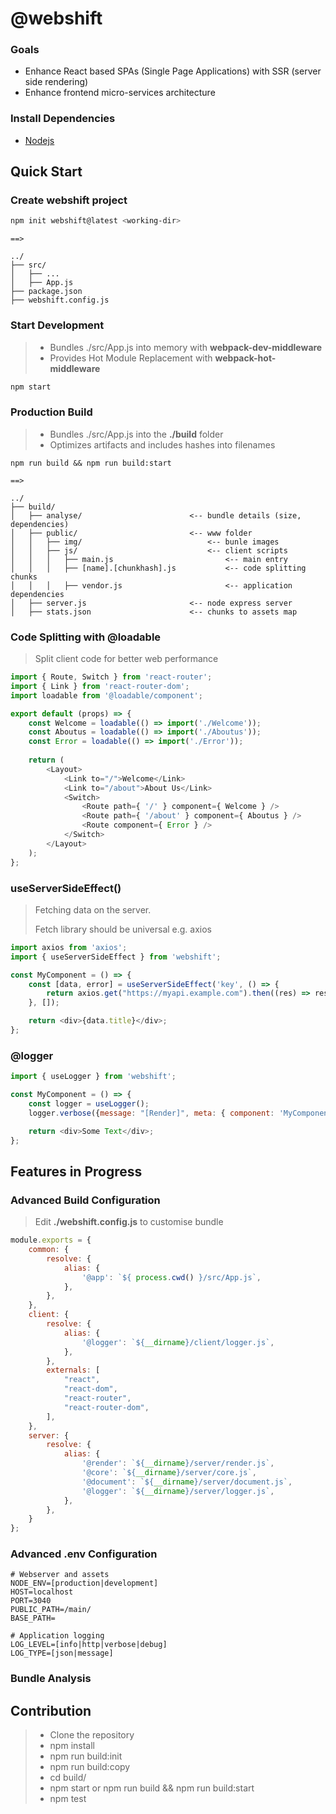 # @webshift

### Goals
* Enhance React based SPAs (Single Page Applications) with SSR (server side rendering)
* Enhance frontend micro-services architecture

### Install Dependencies

* [Nodejs](https://nodejs.org/en/download/)

## Quick Start
### Create webshift project

```bash
npm init webshift@latest <working-dir>
```

```text
==>

../
├── src/
│   ├── ...
│   ├── App.js
├── package.json
├── webshift.config.js
```

### Start Development
> 
> * Bundles ./src/App.js into memory with **webpack-dev-middleware**
> * Provides Hot Module Replacement with **webpack-hot-middleware**

```bash
npm start
```

### Production Build
>
> * Bundles ./src/App.js into the **./build** folder
> * Optimizes artifacts and includes hashes into filenames


```test
npm run build && npm run build:start

==>

../
├── build/
│   ├── analyse/                        <-- bundle details (size, dependencies)
│   ├── public/                         <-- www folder
│   │   ├── img/                            <-- bunle images
│   │   ├── js/                             <-- client scripts
│   │   │   ├── main.js                         <-- main entry
│   │   │   ├── [name].[chunkhash].js           <-- code splitting chunks
│   │   │   ├── vendor.js                       <-- application dependencies
│   ├── server.js                       <-- node express server
│   ├── stats.json                      <-- chunks to assets map
```

### Code Splitting with @loadable
> Split client code for better web performance
>

```javascript
import { Route, Switch } from 'react-router';
import { Link } from 'react-router-dom';
import loadable from '@loadable/component';

export default (props) => {
    const Welcome = loadable(() => import('./Welcome'));
    const Aboutus = loadable(() => import('./Aboutus'));
    const Error = loadable(() => import('./Error'));
    
    return (
        <Layout>
            <Link to="/">Welcome</Link>
            <Link to="/about">About Us</Link>
            <Switch>
                <Route path={ '/' } component={ Welcome } />
                <Route path={ '/about' } component={ Aboutus } />
                <Route component={ Error } />
            </Switch>
        </Layout>
    );
};
```

### useServerSideEffect()
> Fetching data on the server.
> 
> Fetch library should be universal e.g. axios

```javascript
import axios from 'axios';
import { useServerSideEffect } from 'webshift';

const MyComponent = () => {
    const [data, error] = useServerSideEffect('key', () => {
        return axios.get("https://myapi.example.com").then((res) => res.data);
    }, []);

    return <div>{data.title}</div>;
};
```

### @logger
```javascript
import { useLogger } from 'webshift';

const MyComponent = () => {
    const logger = useLogger();
    logger.verbose({message: "[Render]", meta: { component: 'MyComponent'}});

    return <div>Some Text</div>;
};
```

## Features in Progress

### Advanced Build Configuration
>
> Edit **./webshift.config.js** to customise bundle

```javascript
module.exports = {
    common: {
        resolve: {
            alias: {
                '@app': `${ process.cwd() }/src/App.js`,
            },
        },
    },
    client: {
        resolve: {
            alias: {
                '@logger': `${__dirname}/client/logger.js`,
            },
        },
        externals: [
            "react",
            "react-dom",
            "react-router",
            "react-router-dom",
        ],
    },
    server: {
        resolve: {
            alias: {
                '@render': `${__dirname}/server/render.js`,
                '@core': `${__dirname}/server/core.js`,
                '@document': `${__dirname}/server/document.js`,
                '@logger': `${__dirname}/server/logger.js`,
            },
        },
    }
};
```

### Advanced .env Configuration
```text
# Webserver and assets 
NODE_ENV=[production|development]
HOST=localhost
PORT=3040
PUBLIC_PATH=/main/
BASE_PATH=

# Application logging
LOG_LEVEL=[info|http|verbose|debug]
LOG_TYPE=[json|message]
```

### Bundle Analysis

## Contribution

> * Clone the repository
> * npm install
> * npm run build:init
> * npm run build:copy
> * cd build/
> * npm start or npm run build && npm run build:start
> * npm test